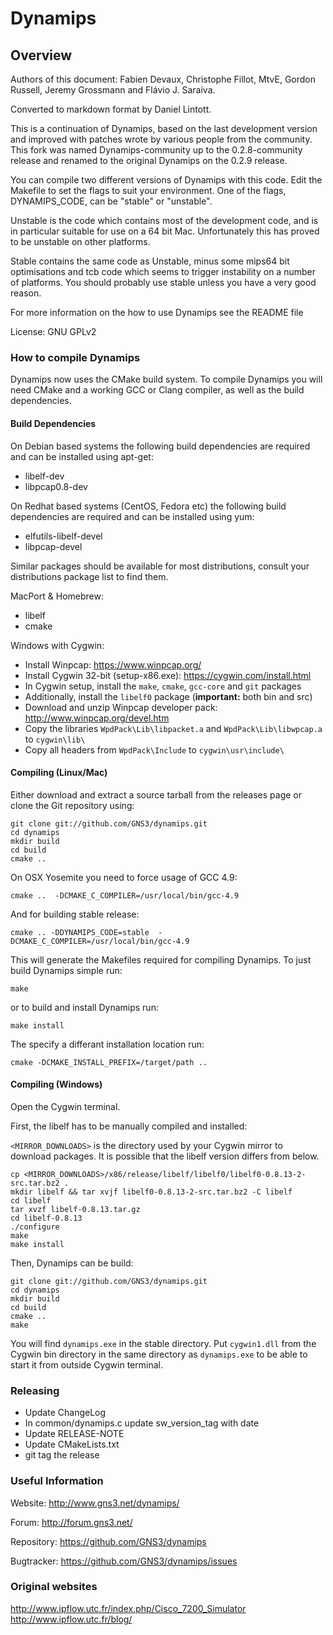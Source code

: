 # Dynamips

## Overview

Authors of this document: Fabien Devaux, Christophe Fillot, MtvE,
Gordon Russell, Jeremy Grossmann and Flávio J. Saraiva.

Converted to markdown format by Daniel Lintott.

This is a continuation of Dynamips, based on the last development version and
improved with patches wrote by various people from the community. This fork was
named Dynamips-community up to the 0.2.8-community release and renamed to the
original Dynamips on the 0.2.9 release.

You can compile two different versions of Dynamips with this code.
Edit the Makefile to set the flags to suit your environment.
One of the flags, DYNAMIPS_CODE, can be "stable" or "unstable".

Unstable is the code which contains most of the development code, and is
in particular suitable for use on a 64 bit Mac. Unfortunately this has
proved to be unstable on other platforms.

Stable contains the same code as Unstable, minus some mips64 bit optimisations
and tcb code which seems to trigger instability on a number of platforms.
You should probably use stable unless you have a very good reason.

For more information on the how to use Dynamips see the README file

License: GNU GPLv2

### How to compile Dynamips

Dynamips now uses the CMake build system. To compile Dynamips you will need
CMake and a working GCC or Clang compiler, as well as the build dependencies.

#### Build Dependencies

On Debian based systems the following build dependencies are required and can be
installed using apt-get:

- libelf-dev
- libpcap0.8-dev

On Redhat based systems (CentOS, Fedora etc) the following build dependencies are
required and can be installed using yum:

- elfutils-libelf-devel
- libpcap-devel

Similar packages should be available for most distributions, consult your
distributions package list to find them.

MacPort & Homebrew:

- libelf
- cmake

Windows with Cygwin:

- Install Winpcap: https://www.winpcap.org/
- Install Cygwin 32-bit (setup-x86.exe): https://cygwin.com/install.html
- In Cygwin setup, install the `make`, `cmake`, `gcc-core` and `git` packages
- Additionally, install the `libelf0` package (**important:** both bin and src)
- Download and unzip Winpcap developer pack: http://www.winpcap.org/devel.htm
- Copy the libraries `WpdPack\Lib\libpacket.a` and `WpdPack\Lib\libwpcap.a` to `cygwin\lib\`
- Copy all headers from `WpdPack\Include` to `cygwin\usr\include\`

#### Compiling (Linux/Mac)

Either download and extract a source tarball from the releases page or clone the
Git repository using:

```
git clone git://github.com/GNS3/dynamips.git
cd dynamips
mkdir build
cd build
cmake ..
```

On OSX Yosemite you need to force usage of GCC 4.9:

```
cmake ..  -DCMAKE_C_COMPILER=/usr/local/bin/gcc-4.9
```

And for building stable release:

```
cmake .. -DDYNAMIPS_CODE=stable  -DCMAKE_C_COMPILER=/usr/local/bin/gcc-4.9
```

This will generate the Makefiles required for compiling Dynamips. To just build
Dynamips simple run:

```
make
```

or to build and install Dynamips run:

```
make install
```

The specify a differant installation location run:

```
cmake -DCMAKE_INSTALL_PREFIX=/target/path ..
```

#### Compiling (Windows)

Open the Cygwin terminal.

First, the libelf has to be manually compiled and installed:

`<MIRROR_DOWNLOADS>` is the directory used by your Cygwin mirror to download packages.
It is possible that the libelf version differs from below.

```
cp <MIRROR_DOWNLOADS>/x86/release/libelf/libelf0/libelf0-0.8.13-2-src.tar.bz2 .
mkdir libelf && tar xvjf libelf0-0.8.13-2-src.tar.bz2 -C libelf
cd libelf
tar xvzf libelf-0.8.13.tar.gz
cd libelf-0.8.13
./configure
make
make install
```

Then, Dynamips can be build:

```
git clone git://github.com/GNS3/dynamips.git
cd dynamips
mkdir build
cd build
cmake ..
make
```

You will find `dynamips.exe` in the stable directory.
Put `cygwin1.dll` from the Cygwin bin directory in the same directory as `dynamips.exe` to be able to start it from outside Cygwin terminal.

### Releasing

- Update ChangeLog
- In common/dynamips.c update sw_version_tag with date
- Update RELEASE-NOTE
- Update CMakeLists.txt
- git tag the release

### Useful Information

Website: http://www.gns3.net/dynamips/

Forum: http://forum.gns3.net/

Repository: https://github.com/GNS3/dynamips

Bugtracker: https://github.com/GNS3/dynamips/issues

### Original websites

http://www.ipflow.utc.fr/index.php/Cisco_7200_Simulator
http://www.ipflow.utc.fr/blog/
